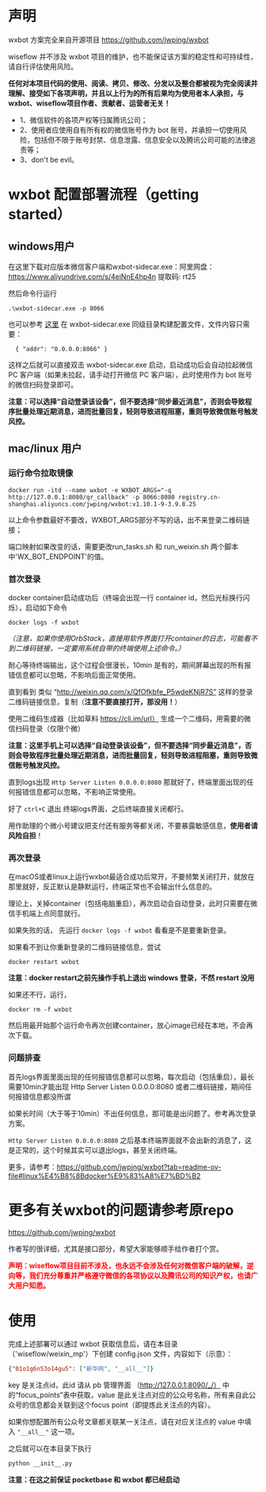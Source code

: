 # 声明

wxbot 方案完全来自开源项目 https://github.com/jwping/wxbot

wiseflow 并不涉及 wxbot 项目的维护，也不能保证该方案的稳定性和可持续性，请自行评估使用风险。

**任何对本项目代码的使用、阅读、拷贝、修改、分发以及整合都被视为完全阅读并理解、接受如下各项声明，并且以上行为的所有后果均为使用者本人承担，与wxbot、wiseflow项目作者、贡献者、运营者无关！**

  - 1、微信软件的各项产权等归属腾讯公司；
  - 2、使用者应使用自有所有权的微信账号作为 bot 账号，并承担一切使用风险，包括但不限于账号封禁、信息泄露、信息安全以及腾讯公司可能的法律追责等；
  - 3、don't be evil。


# wxbot 配置部署流程（getting started）

## windows用户

  在这里下载对应版本微信客户端和wxbot-sidecar.exe：阿里网盘： https://www.aliyundrive.com/s/4eiNnE4hp4n 提取码: rt25

  然后命令行运行 

  `.\wxbot-sidecar.exe -p 8066`

  也可以参考 [这里](https://github.com/jwping/wxbot?tab=readme-ov-file#231%E9%85%8D%E7%BD%AE%E6%96%87%E4%BB%B6%E7%A4%BA%E4%BE%8B) 在 wxbot-sidecar.exe 同级目录构建配置文件，文件内容只需要：

`  {
      "addr": "0.0.0.0:8066"
  }`

  这样之后就可以直接双击 wxbot-sidecar.exe 启动，启动成功后会自动拉起微信 PC 客户端（如果未拉起，请手动打开微信 PC 客户端），此时使用作为 bot 账号的微信扫码登录即可。

  **注意：可以选择“自动登录该设备”，但不要选择“同步最近消息”，否则会导致程序批量处理近期消息，进而批量回复，轻则导致进程阻塞，重则导致微信账号触发风控。**

## mac/linux 用户

### 运行命令拉取镜像

`docker run -itd --name wxbot -e WXBOT_ARGS="-q http://127.0.0.1:8080/qr_callback" -p 8066:8080 registry.cn-shanghai.aliyuncs.com/jwping/wxbot:v1.10.1-9-3.9.8.25`

以上命令参数最好不要改，WXBOT_ARGS部分不写的话，出不来登录二维码链接；

端口映射如果改变的话，需要更改run_tasks.sh 和 run_weixin.sh 两个脚本中'WX_BOT_ENDPOINT'的值。

### 首次登录

docker container启动成功后（终端会出现一行 container id，然后光标换行闪烁），启动如下命令

`docker logs -f wxbot`

_（注意，如果你使用OrbStack，直接用软件界面打开container的日志，可能看不到二维码链接，一定要用系统自带的终端使用上述命令。）_

耐心等待终端输出，这个过程会很漫长，10min 是有的，期间屏幕出现的所有报错信息都可以忽略，不影响后面正常使用。

直到看到 类似  “http://weixin.qq.com/x/QfOfkbfe_P5wdeKNjR7S”  这样的登录二维码链接信息，复制（**注意不要直接打开，那没用！**）

使用二维码生成器（比如草料 https://cli.im/url） 生成一个二维码，用需要的微信扫码登录（仅限个微）

**注意：这里手机上可以选择“自动登录该设备”，但不要选择“同步最近消息”，否则会导致程序批量处理近期消息，进而批量回复，轻则导致进程阻塞，重则导致微信账号触发风控。**

直到logs出现  `Http Server Listen 0.0.0.0:8080` 那就好了，终端里面出现的任何报错信息都可以忽略，不影响正常使用。

好了 `ctrl+C` 退出 终端logs界面，之后终端直接关闭都行。

用作助理的个微小号建议把支付还有服务等都关闭，不要暴露敏感信息，**使用者请风险自担**！

### 再次登录

在macOS或者linux上运行wxbot最适合成功后常开，不要频繁关闭打开，就放在那里就好，反正默认是静默运行，终端正常也不会输出什么信息的。

理论上，关掉container（包括电脑重启），再次启动会自动登录，此时只需要在微信手机端上点同意就行。

如果失败的话， 先运行 `docker logs -f wxbot` 看看是不是要重新登录。

如果看不到让你重新登录的二维码链接信息，尝试

`docker restart wxbot`

**注意：docker restart之前先操作手机上退出 windows 登录，不然 restart 没用**

如果还不行，运行，

`docker rm -f wxbot`

然后用最开始那个运行命令再次创建container，放心image已经在本地，不会再次下载。

### 问题排查

首先logs界面里面出现的任何报错信息都可以忽略，每次启动（包括重启），最长需要10min才能出现 Http Server Listen 0.0.0.0:8080  或者二维码链接，期间任何报错信息都没所谓

如果长时间（大于等于10min）不出任何信息，那可能是出问题了。参考再次登录方案。

`Http Server Listen 0.0.0.0:8080` 之后基本终端界面就不会出新的消息了，这是正常的，这个时候其实可以退出logs，甚至关闭终端。

更多，请参考：https://github.com/jwping/wxbot?tab=readme-ov-file#linux%E4%B8%8Bdocker%E9%83%A8%E7%BD%B2


# 更多有关wxbot的问题请参考原repo

  https://github.com/jwping/wxbot

  作者写的很详细，尤其是接口部分，希望大家能够顺手给作者打个赏。

**<span style="color:red;">声明：wiseflow项目目前不涉及，也永远不会涉及任何对微信客户端的破解，逆向等，我们充分尊重并严格遵守微信的各项协议以及腾讯公司的知识产权，也请广大用户知悉。</span>**

# 使用

完成上述部署可以通过 wxbot 获取信息后，请在本目录（'wiseflow/weixin_mp'）下创建 config.json 文件，内容如下（示意）：

```json
{"01o1g6n53o14gu5": ["新华网", "__all__"]}
```

key 是关注点id，此id 请从 pb 管理界面 （http://127.0.0.1:8090/_/） 中的“focus_points”表中获取，value 是此关注点对应的公众号名称，所有来自此公众号的信息都会关联到这个focus point（即提炼此关注点的内容）。

如果你想配置所有公众号文章都关联某一关注点，请在对应关注点的 value 中填入 `"__all__"` 这一项。

之后就可以在本目录下执行 

```bash
python __init__.py
```

**注意：在这之前保证 pocketbase 和 wxbot 都已经启动**
